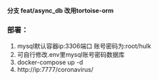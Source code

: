 #### 分支 feat/async_db 改用tortoise-orm
### 部署：
1. mysql默认容器ip:3306端口 账号密码为:root/hulk       
2. 可自行修改.env里mysql账号密码数据库       
3. docker-compose up -d       
4. http://ip:7777/coronavirus/         
